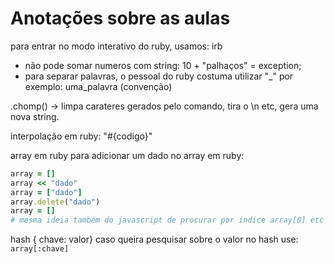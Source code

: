 # Anotações sobre as aulas


para entrar no modo interativo do ruby, usamos: 
irb
* não pode somar numeros com string:
  10 + "palhaços" =  exception;
* para separar palavras, o pessoal do ruby costuma utilizar "_" por exemplo: uma_palavra (convenção)

.chomp() -> limpa carateres gerados pelo comando, tira o \n etc, gera uma nova string.

interpolação em ruby: "#{codigo}"

array em ruby
para adicionar um dado no array em ruby:
```Ruby
array = []
array << "dado"
array = ["dado"]
array.delete("dado")
array = []
# mesma ideia também do javascript de procurar por indice array[0] etc
```

hash 
{ chave: valor}
caso queira pesquisar sobre o valor no hash use: 
```array[:chave]```

